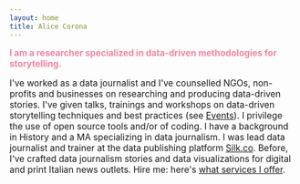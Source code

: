 ```yaml
---
layout: home
title: Alice Corona
---
```

<h2 style="font-size:1.1em;color:#F2849E; margin:0 0 0 0;">I am a researcher specialized in data-driven methodologies for storytelling.</h2><p style="font-size:1.1em;">I've worked as a data journalist and I've counselled NGOs, non-profits and businesses on researching and producing data-driven stories. I've given talks, trainings and workshops on data-driven storytelling techniques and best practices (see <a href="/events">Events</a>). I privilege the use of open source tools and/or of coding. I have a background in History and a MA specializing in data journalism. I was lead data journalist and trainer at the data publishing platform <a href="http://www.silk.co">Silk.co</a>. Before, I've crafted data journalism stories and data visualizations for digital and print Italian news outlets. Hire me: here's <a href="/CV">what services I offer</a>.</p>
